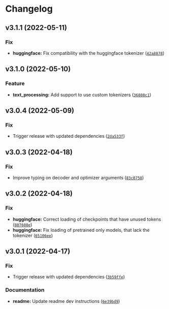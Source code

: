 # Changelog

<!--next-version-placeholder-->

## v3.1.1 (2022-05-11)
### Fix
* **huggingface:** Fix compatibility with the huggingface tokenizer ([`42a8878`](https://github.com/scart97/thunder-speech/commit/42a8878a27ad0814e2e35afbd29c9fd597945c0e))

## v3.1.0 (2022-05-10)
### Feature
* **text_processing:** Add support to use custom tokenizers ([`36880c1`](https://github.com/scart97/thunder-speech/commit/36880c15343de2f25b25886e59e2e77e4e6a2855))

## v3.0.4 (2022-05-09)
### Fix
* Trigger release with updated dependencies ([`2da533f`](https://github.com/scart97/thunder-speech/commit/2da533fd9874dcfb7d106f4f82e18d9396f86c00))

## v3.0.3 (2022-04-18)
### Fix
* Improve typing on decoder and optimizer arguments ([`83c0758`](https://github.com/scart97/thunder-speech/commit/83c075897f7c38f92653e941860f40e8eb3d1e88))

## v3.0.2 (2022-04-18)
### Fix
* **huggingface:** Correct loading of checkpoints that have unused tokens ([`887608e`](https://github.com/scart97/thunder-speech/commit/887608e7f41ef47d71429ddb9211cbc4eb69d581))
* **huggingface:** Fix loading of pretrained only models, that lack the tokenizer ([`65106ee`](https://github.com/scart97/thunder-speech/commit/65106eea7dd6a4dc7c4f13b6a6d74567835b306e))

## v3.0.1 (2022-04-17)
### Fix
* Trigger release with updated dependencies ([`3b59ffe`](https://github.com/scart97/thunder-speech/commit/3b59ffe446183ccefb8229eebaca77a4e5e098df))

### Documentation
* **readme:** Update readme dev instructions ([`6e39bd9`](https://github.com/scart97/thunder-speech/commit/6e39bd9d99d61f7ec0a07fd39b732b7b17593c8e))
